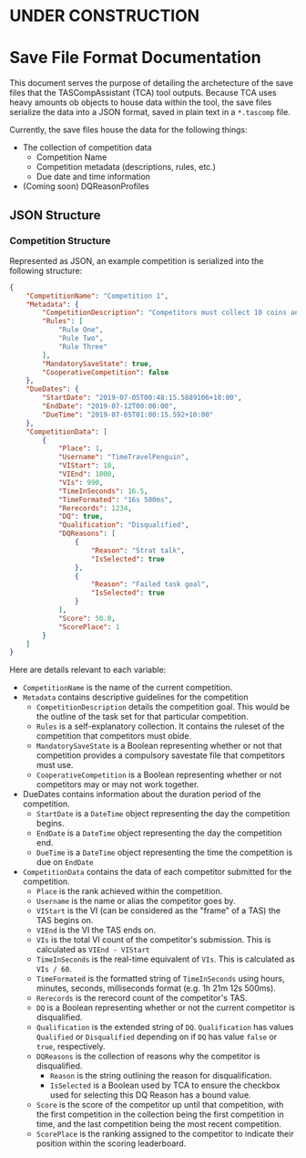 # UNDER CONSTRUCTION

# Save File Format Documentation
This document serves the purpose of detailing the archetecture of the save files that the TASCompAssistant (TCA) tool outputs.
Because TCA uses heavy amounts ob objects to house data within the tool, the save files serialize the data into a JSON format, saved in plain text in a `*.tascomp` file.

Currently, the save files house the data for the following things:
* The collection of competition data
    - Competition Name
    - Competition metadata (descriptions, rules, etc.)
    - Due date and time information
* (Coming soon) DQReasonProfiles

## JSON Structure
### Competition Structure
Represented as JSON, an example competition is serialized into the following structure:
```JSON
{
	"CompetitionName": "Competition 1",
	"Metadata": {
		"CompetitionDescription": "Competitors must collect 10 coins and then kill 2 enemies",
		"Rules": [
			"Rule One",
			"Rule Two",
			"Rule Three"
		],
		"MandatorySaveState": true,
		"CooperativeCompetition": false
	},
	"DueDates": {
		"StartDate": "2019-07-05T00:48:15.5889106+10:00",
		"EndDate": "2019-07-12T00:00:00",
		"DueTime": "2019-07-05T01:00:15.592+10:00"
	},
	"CompetitionData": [
		{
			"Place": 1,
			"Username": "TimeTravelPenguin",
			"VIStart": 10,
			"VIEnd": 1000,
			"VIs": 990,
			"TimeInSeconds": 16.5,
			"TimeFormated": "16s 500ms",
			"Rerecords": 1234,
			"DQ": true,
			"Qualification": "Disqualified",
			"DQReasons": [
				{
					"Reason": "Strat talk",
					"IsSelected": true
				},
				{
					"Reason": "Failed task goal",
					"IsSelected": true
				}
			],
			"Score": 50.0,
			"ScorePlace": 1
		}
	]
}
```
Here are details relevant to each variable:
- `CompetitionName` is the name of the current competition.
- `Metadata` contains descriptive guidelines for the competition
    - `CompetitionDescription` details the competition goal. This would be the outline of the task set for that particular competition.
    - `Rules` is a self-explanatory collection. It contains the ruleset of the competition that competitors must obide.
    - `MandatorySaveState` is a Boolean representing whether or not that competition provides a compulsory savestate file that competitors must use.
    - `CooperativeCompetition` is a Boolean representing whether or not competitors may or may not work together.
- DueDates contains information about the duration period of the competition.
    - `StartDate` is a `DateTime` object representing the day the competition begins.
    - `EndDate` is a `DateTime` object representing the day the competition end.
    - `DueTime` is a `DateTime` object representing the time the competition is due on `EndDate`
- `CompetitionData` contains the data of each competitor submitted for the competition.
    - `Place` is the rank achieved within the competition.
    - `Username` is the name or alias the competitor goes by.
    - `VIStart` is the VI (can be considered as the "frame" of a TAS) the TAS begins on.
    - `VIEnd` is the VI the TAS ends on.
    - `VIs` is the total VI count of the competitor's submission. This is calculated as `VIEnd - VIStart`
    - `TimeInSeconds` is the real-time equivalent of `VIs`. This is calculated as `VIs / 60`.
    - `TimeFormated` is the formatted string of `TimeInSeconds` using hours, minutes, seconds, milliseconds format (e.g. 1h 21m 12s 500ms).
    - `Rerecords` is the rerecord count of the competitor's TAS.
    - `DQ` is a Boolean representing whether or not the current competitor is disqualified.
    - `Qualification` is the extended string of `DQ`. `Qualification` has values `Qualified` or `Disqualified` depending on if `DQ` has value `false` or `true`, respectively.
    - `DQReasons` is the collection of reasons why the competitor is disqualified.
        - `Reason` is the string outlining the reason for disqualification.
        - `IsSelected` is a Boolean used by TCA to ensure the checkbox used for selecting this DQ Reason has a bound value.
    - `Score` is the score of the competitor up until that competition, with the first competition in the collection being the first competition in time, and the last competition being the most recent competition.
    - `ScorePlace` is the ranking assigned to the competitor to indicate their position within the scoring leaderboard.
